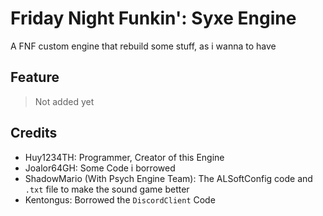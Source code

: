 # Friday Night Funkin': Syxe Engine
A FNF custom engine that rebuild some stuff, as i wanna to have

## Feature
> Not added yet

## Credits
- Huy1234TH: Programmer, Creator of this Engine
- Joalor64GH: Some Code i borrowed
- ShadowMario (With Psych Engine Team): The ALSoftConfig code and `.txt` file to make the sound game better
- Kentongus: Borrowed the `DiscordClient` Code